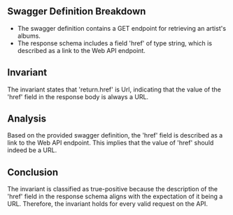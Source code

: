## Swagger Definition Breakdown
- The swagger definition contains a GET endpoint for retrieving an artist's albums.
- The response schema includes a field 'href' of type string, which is described as a link to the Web API endpoint.

## Invariant
The invariant states that 'return.href' is Url, indicating that the value of the 'href' field in the response body is always a URL.

## Analysis
Based on the provided swagger definition, the 'href' field is described as a link to the Web API endpoint. This implies that the value of 'href' should indeed be a URL.

## Conclusion
The invariant is classified as true-positive because the description of the 'href' field in the response schema aligns with the expectation of it being a URL. Therefore, the invariant holds for every valid request on the API.
